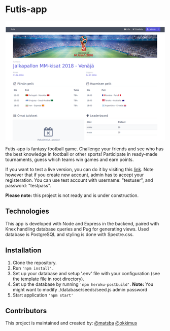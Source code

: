 # Futis-app

![Picture of futis-app homepage](futis-app-homepage.png)

Futis-app is fantasy football game. Challenge your friends and see who has the best knowledge in football or other sports! Participate in ready-made tournaments, guess which teams win games and earn points.

If you want to test a live version, you can do it by visiting this [link](https://futis-app-test.herokuapp.com/). Note however that if you create new account, admin has to accept your registeration.
You can use test account with username: "testuser", and password: "testpass".

**Please note:** this project is not ready and is under construction.

## Technologies

This app is developed with Node and Express in the backend, paired with Knex handling database queries and Pug for generating views. Used database is PostgreSQL and styling is done with Spectre.css.

## Installation

1. Clone the repository.
2. Run ```'npm install'.```
3. Set up your database and setup '.env' file with your configuration (see the template file in root directory).
4. Set up the database by running ```'npm heroku-postbuild'```. **Note:** You might want to modify ./database/seeds/seed.js admin password
5. Start application ```'npm start'```

## Contributors

This project is maintained and created by:
[@matsba](https://github.com/matsba)
[@okkimus](https://github.com/okkimus)

